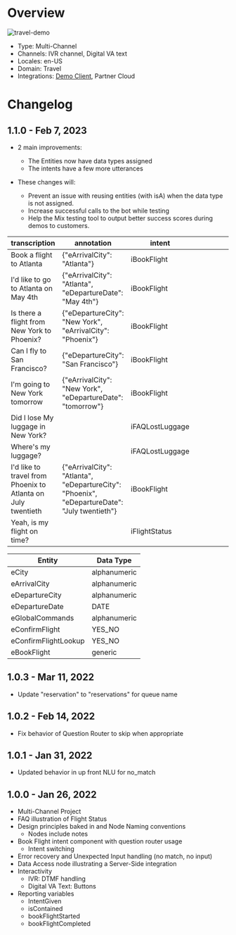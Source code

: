 # Overview

![travel-demo](https://user-images.githubusercontent.com/26783/155430263-65b06b5a-35c0-44a2-b96a-e568103c7591.gif)

* Type: Multi-Channel
* Channels: IVR channel, Digital VA text
* Locales: en-US
* Domain: Travel
* Integrations: [Demo Client](https://github.com/nuance-communications/mix-demo-client-azstaticwebapps), Partner Cloud

# Changelog

## 1.1.0 - Feb 7, 2023
* 2 main improvements:
    * The Entities now have data types assigned
    * The intents have a few more utterances

* These changes will:
	* Prevent an issue with reusing entities (with isA) when the data type is not assigned. 
	* Increase successful calls to the bot while testing 
	* Help the Mix testing tool to output better success scores during demos to customers. 

| transcription                                                | annotation                                                                                   | intent           |   |   |   |   |   |   |   |
|--------------------------------------------------------------|----------------------------------------------------------------------------------------------|------------------|---|---|---|---|---|---|---|
| Book a flight to Atlanta                                     | {"eArrivalCity": "Atlanta"}                                                                  | iBookFlight      |   |   |   |   |   |   |   |
| I'd like to go to Atlanta on May 4th                         | {"eArrivalCity": "Atlanta", "eDepartureDate": "May 4th"}                                     | iBookFlight      |   |   |   |   |   |   |   |
| Is there a flight from New York to Phoenix?                  | {"eDepartureCity": "New York", "eArrivalCity": "Phoenix"}                                    | iBookFlight      |   |   |   |   |   |   |   |
| Can I fly to San Francisco?                                  | {"eDepartureCity": "San Francisco"}                                                          | iBookFlight      |   |   |   |   |   |   |   |
| I'm going to New York tomorrow                               | {"eArrivalCity": "New York", "eDepartureDate": "tomorrow"}                                   | iBookFlight      |   |   |   |   |   |   |   |
| Did I lose My luggage in New York?                           |                                                                                              | iFAQLostLuggage  |   |   |   |   |   |   |   |
| Where's my luggage?                                          |                                                                                              | iFAQLostLuggage  |   |   |   |   |   |   |   |
| I'd like to travel from Phoenix to Atlanta on July twentieth | {"eArrivalCity": "Atlanta", "eDepartureCity": "Phoenix", "eDepartureDate": "July twentieth"} | iBookFlight      |   |   |   |   |   |   |   |
| Yeah, is my flight on time?                                  |                                                                                              | iFlightStatus    |   |   |   |   |   |   |   |

| Entity               | Data Type    |
|----------------------|--------------|
| eCity                | alphanumeric |
| eArrivalCity         | alphanumeric |
| eDepartureCity       | alphanumeric |
| eDepartureDate       | DATE         |
| eGlobalCommands      | alphanumeric |
| eConfirmFlight       | YES_NO       |
| eConfirmFlightLookup |  YES_NO      |
| eBookFlight          | generic      |


## 1.0.3 - Mar 11, 2022
* Update "reservation" to "reservations" for queue name

## 1.0.2 - Feb 14, 2022
* Fix behavior of Question Router to skip when appropriate

## 1.0.1 - Jan 31, 2022
* Updated behavior in up front NLU for no_match

## 1.0.0 - Jan 26, 2022
* Multi-Channel Project
* FAQ illustration of Flight Status
* Design principles baked in and Node Naming conventions
  * Nodes include notes
* Book Flight intent component with question router usage
  * Intent switching
* Error recovery and Unexpected Input handling (no match, no input)
* Data Access node illustrating a Server-Side integration
* Interactivity
  * IVR: DTMF handling
  * Digital VA Text: Buttons
* Reporting variables
  * IntentGiven
  * isContained
  * bookFlightStarted
  * bookFlightCompleted
